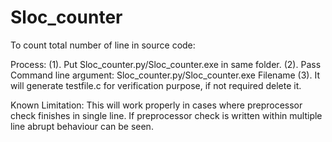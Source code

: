 # Sloc_counter
To count total number of line in source code:


Process:
(1). Put Sloc_counter.py/Sloc_counter.exe in same folder.
(2). Pass Command line argument: Sloc_counter.py/Sloc_counter.exe Filename
(3). It will generate testfile.c for verification purpose, if not required delete it.

Known Limitation:
This will work properly in cases where preprocessor check finishes in single line.
If preprocessor check is written within multiple line abrupt behaviour can be seen.

